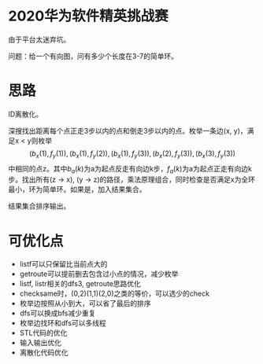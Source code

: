 # 2020华为软件精英挑战赛

由于平台太迷弃坑。

问题：给一个有向图，问有多少个长度在3-7的简单环。

# 思路
ID离散化。

深搜找出距离每个点正走3步以内的点和倒走3步以内的点。枚举一条边(x, y)，满足x < y则枚举
$$(b_x(1), f_y(1)), (b_x(1), f_y(2)),(b_x(1), f_y(3)),(b_x(2), f_y(3)),(b_x(3), f_y(3))$$
中相同的点z。其中$b_a(k)$为a为起点反走有向边k步，$f_a(k)$为a为起点正走有向边k步。找出所有(z -> x), (y -> z)的路径，乘法原理组合，同时检查是否满足x为全环最小，环为简单环。如果是，加入结果集合。

结果集合排序输出。

# 可优化点
- listf可以只保留比当前点大的
- getroute可以提前删去包含过小点的情况，减少枚举
- listf, listr相关的dfs3, getroute思路优化
- checksame时，(0,2)(1,1)(2,0)之类的等价，可以选少的check
- 枚举边按照从小到大，可以省了最后的排序
- dfs可以换成bfs减少重复
- 枚举边找环和dfs可以多线程
- STL代码的优化
- 输入输出优化
- 离散化代码优化
